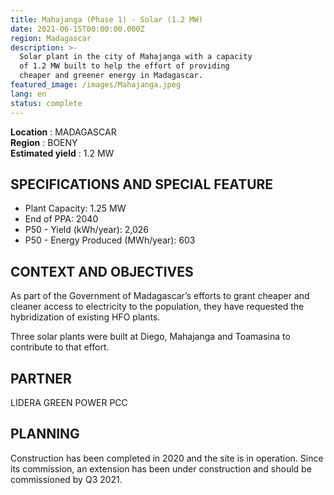 ```yaml
---
title: Mahajanga (Phase 1) - Solar (1.2 MW)
date: 2021-06-15T00:00:00.000Z
region: Madagascar
description: >-
  Solar plant in the city of Mahajanga with a capacity 
  of 1.2 MW built to help the effort of providing
  cheaper and greener energy in Madagascar.
featured_image: /images/Mahajanga.jpeg
lang: en
status: complete
---
```

**Location** : MADAGASCAR<br>
**Region** : BOENY<br>
**Estimated yield** : 1.2 MW<br>

## SPECIFICATIONS AND SPECIAL FEATURE

* Plant Capacity: 1.25 MW
* End of PPA: 2040
* P50 - Yield (kWh/year): 2,026
* P50 - Energy Produced (MWh/year): 603

## CONTEXT AND OBJECTIVES

As part of the Government of Madagascar’s efforts to grant cheaper and cleaner access to electricity to the population, they have requested the hybridization of existing HFO plants.

Three solar plants were built at Diego, Mahajanga and Toamasina to contribute to that effort.

## PARTNER

LIDERA GREEN POWER PCC

## PLANNING

Construction has been completed in 2020 and the site is in operation. Since its commission, an extension has been under construction and should be commissioned by Q3 2021. 
